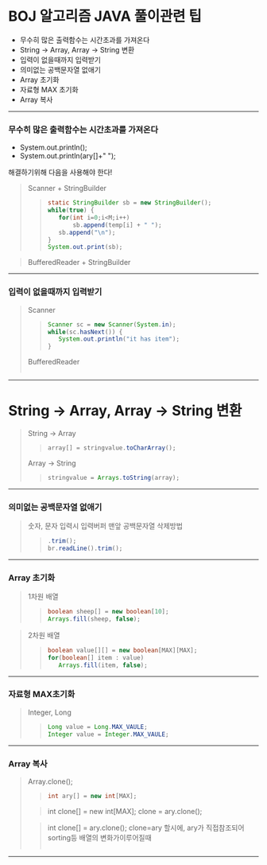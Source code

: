 
# BOJ 알고리즘 JAVA 풀이관련 팁
* 무수히 많은 출력함수는 시간초과를 가져온다
* String → Array, Array → String 변환
* 입력이 없을때까지 입력받기
* 의미없는 공백문자열 없애기
* Array 초기화
* 자료형 MAX 초기화
* Array 복사
---


### 무수히 많은 출력함수는 시간초과를 가져온다

* System.out.println();
* System.out.println(ary[]+" ");

해결하기위해 다음을 사용해야 한다!

> Scanner + StringBuilder
>>```java
>>static StringBuilder sb = new StringBuilder();
>>while(true) {
>>    for(int i=0;i<M;i++)
>>        sb.append(temp[i] + " ");
>>    sb.append("\n");
>>}   
>>System.out.print(sb);
>>```

> BufferedReader + StringBuilder

---

### 입력이 없을때까지 입력받기

> Scanner
>>```java
>>Scanner sc = new Scanner(System.in);
>>while(sc.hasNext()) {
>>    System.out.println("it has item");
>>}
>>```
> BufferedReader
>>```java
>>
>>```
---

# String → Array, Array → String 변환
> String → Array
>>```java
>>array[] = stringvalue.toCharArray();
>>```
> Array -> String
>>```java
>>stringvalue = Arrays.toString(array);
>>```
---
### 의미없는 공백문자열 없애기

> 숫자, 문자 입력시 입력버퍼 맨앞 공백문자열 삭제방법
>>```java
>>.trim();
>>br.readLine().trim();
>>```

---
### Array 초기화

> 1차원 배열
>>```java
>>boolean sheep[] = new boolean[10];
>>Arrays.fill(sheep, false);
>>```

> 2차원 배열
>>```java
>>boolean value[][] = new boolean[MAX][MAX];
>>for(boolean[] item : value)
>>    Arrays.fill(item, false);
>>```
---

### 자료형 MAX초기화
> Integer, Long
>>```java
>>Long value = Long.MAX_VAULE;
>>Integer value = Integer.MAX_VAULE;
>>```

---

### Array 복사
> Array.clone();
>>```java
>>int ary[] = new int[MAX];
>
>>int clone[] = new int[MAX];
>>clone = ary.clone();
>
>>int clone[] = ary.clone();
>clone=ary 할시에, ary가 직접참조되어 sorting등 배열의 변화가이루어질때 
>>```

---
